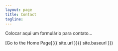 ```yaml
---
layout: page
title: Contact
tagline:
---
```


Colocar aqui um formulário para contato...

[Go to the Home Page]({{ site.url }}{{ site.baseurl }})
